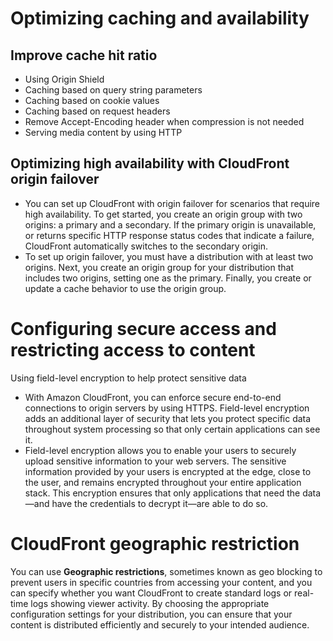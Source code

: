 # Optimizing caching and availability
## Improve cache hit ratio
* Using Origin Shield
* Caching based on query string parameters
* Caching based on cookie values
* Caching based on request headers
* Remove Accept-Encoding header when compression is not needed
* Serving media content by using HTTP

## Optimizing high availability with CloudFront origin failover
* You can set up CloudFront with origin failover for scenarios that require high availability. To get started, you create an origin group with two origins: a primary and a secondary. If the primary origin is unavailable, or returns specific HTTP response status codes that indicate a failure, CloudFront automatically switches to the secondary origin.
* To set up origin failover, you must have a distribution with at least two origins. Next, you create an origin group for your distribution that includes two origins, setting one as the primary. Finally, you create or update a cache behavior to use the origin group.


# Configuring secure access and restricting access to content
Using field-level encryption to help protect sensitive data
* With Amazon CloudFront, you can enforce secure end-to-end connections to origin servers by using HTTPS. Field-level encryption adds an additional layer of security that lets you protect specific data throughout system processing so that only certain applications can see it.
* Field-level encryption allows you to enable your users to securely upload sensitive information to your web servers. The sensitive information provided by your users is encrypted at the edge, close to the user, and remains encrypted throughout your entire application stack. This encryption ensures that only applications that need the data—and have the credentials to decrypt it—are able to do so.


# CloudFront geographic restriction
You can use **Geographic restrictions**, sometimes known as geo blocking to prevent users in specific countries from accessing your content, and you can specify whether you want CloudFront to create standard logs or real-time logs showing viewer activity. By choosing the appropriate configuration settings for your distribution, you can ensure that your content is distributed efficiently and securely to your intended audience.


